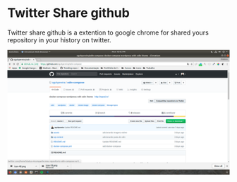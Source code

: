 # Twitter Share github

Twitter share github is a extention to google chrome for
shared yours repository in your history on twitter.

!["Twitter share"](/assets/twitter-shared-github.png)
